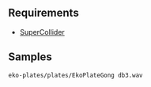 ## Requirements

- [SuperCollider](https://github.com/supercollider/supercollider)

## Samples

``` shell
eko-plates/plates/EkoPlateGong db3.wav
```
